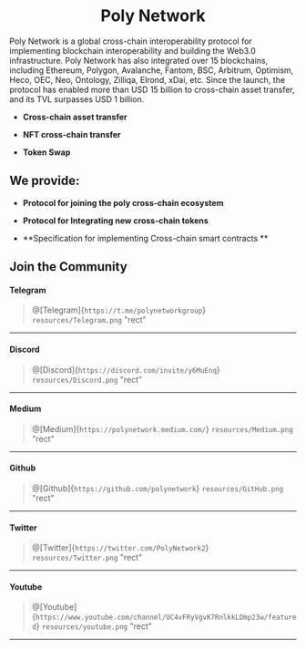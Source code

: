 <h1 align="center">Poly Network</h1>

Poly Network is a global cross-chain interoperability protocol for implementing blockchain interoperability and building the Web3.0 infrastructure. Poly Network has also integrated over 15 blockchains, including Ethereum, Polygon, Avalanche, Fantom, BSC, Arbitrum, Optimism, Heco, OEC, Neo, Ontology, Zilliqa, Elrond, xDai, etc. Since the launch, the protocol has enabled more than USD 15 billion to cross-chain asset transfer, and its TVL surpasses USD 1 billion.

- **Cross-chain asset transfer**

- **NFT cross-chain transfer**

- **Token Swap**

## We provide:
- **Protocol for joining the poly cross-chain ecosystem**

- **Protocol for Integrating new cross-chain tokens**

- **Specification for implementing Cross-chain smart contracts **

## Join the Community

#### Telegram

> @[Telegram]{`https://t.me/polynetworkgroup`}
> `resources/Telegram.png` "rect"

---

#### Discord
> @[Discord]{`https://discord.com/invite/y6MuEnq`}
> `resources/Discord.png` "rect"

---

#### Medium
> @[Medium]{`https://polynetwork.medium.com/`}
> `resources/Medium.png` "rect"

---

#### Github
> @[Github]{`https://github.com/polynetwork`}
> `resources/GitHub.png` "rect"

---

#### Twitter
> @[Twitter]{`https://twitter.com/PolyNetwork2`}
> `resources/Twitter.png` "rect"

---

#### Youtube
> @[Youtube]{`https://www.youtube.com/channel/UC4vFRyVgvK7RnlkkLDmp23w/featured`}
> `resources/youtube.png` "rect"

---



